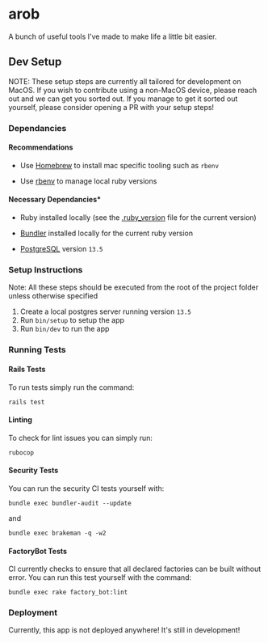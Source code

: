 # arob

A bunch of useful tools I've made to make life a little bit easier.

## Dev Setup

NOTE: These setup steps are currently all tailored for development on MacOS. If you wish to
contribute using a non-MacOS device, please reach out and we can get you sorted out. If you manage to get it sorted out yourself, please consider opening a PR with your setup steps!

### Dependancies

#### Recommendations

* Use [Homebrew](https://brew.sh/) to install mac specific tooling such as `rbenv`

* Use [rbenv](https://github.com/rbenv/rbenv) to manage local ruby versions

#### Necessary Dependancies*

* Ruby installed locally (see the [.ruby_version](.ruby-version) file for the current version)

* [Bundler](https://bundler.io/) installed locally for the current ruby version

* [PostgreSQL](https://www.postgresql.org/) version `13.5`

### Setup Instructions

Note: All these steps should be executed from the root of the project folder unless otherwise specified

1. Create a local postgres server running version `13.5`
2. Run `bin/setup` to setup the app
3. Run `bin/dev` to run the app

### Running Tests

#### Rails Tests

To run tests simply run the command:

    rails test

#### Linting

To check for lint issues you can simply run:

    rubocop

#### Security Tests

You can run the security CI tests yourself with:

    bundle exec bundler-audit --update

and

    bundle exec brakeman -q -w2

#### FactoryBot Tests

CI currently checks to ensure that all declared factories can be built without error. You can run this test yourself
with the command:

    bundle exec rake factory_bot:lint

### Deployment

Currently, this app is not deployed anywhere! It's still in development!
